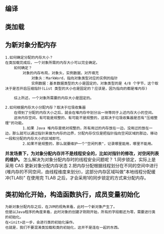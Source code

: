 ## 编译

## 类加载

## 为新对象分配内存
    1.如何确定分配的内存大小？
    在类加载完成后，一个对象所需的内存大小可以完全确定。
        如何确定？
            对象的内存布局，对象头，实例数据，对齐填充
                对象头：MarkWord，指向对象类型对应的实例的指针
                实例数据：基本数据类型的大小是固定的，对象类型的是 4/8 个字节，这个取决于是否开启压缩指针(List 类型的大小也是固定的？应该是，因为指向的都是堆内存)

        综上所述，一个对象所需要的内存大小是固定的。

    2.如何根据内存大小分配内存？取决于垃圾收集器
        在得到了分配的内存大小之后，就会在堆内存中划分出一块等同于上述内存大小的空间。
        这块内存空间，有可能是规整的，有可能不是规整的，这取决于垃圾收集器是否有"压缩整理"的功能。
            1.如果 Java 堆内存是绝对规整的，所有用过的内存放在一边，没用过的放在一边，那么就可以通过指针来做为内存的边界，分配内存仅仅是把指针指向空闲区域的那边，移动一段和分配的内存大小的区域即可。
            2.如果不是规整的，那么就要维护一个"空闲列表"，记录哪里能用，哪里不能用。

**并发场景下，为对象分配内存并不是线程安全的，比如对指针的修改，对空闲列表的维护。**
    怎么解决为对象分配内存时的线程安全问题呢？
    1.同步锁定，实际上是采用 CAS 更新对象分配内存状态
    2.把内存分配根据线程划分在不同的空间中进行(堆内存的不同空间，由线程维度来划分)，这部分内存区域叫做"本地线程分配缓冲(TLAB)"
    在使用完 TLAB 之后，才会采用1的同步锁定的方式来分配内存。

## <init> 类初始化开始，构造函数执行，成员变量初始化
    为新对象分配内存之后，在JVM的视角来看，此时一个新对象产生了。
    但是以Java程序的角度来看，此时对象的创建才刚刚开始，所有的字段都还为零，需要进行类的初始化。
    在<init>这一步，会进行类的初始化操作。
    也就是，我们不要混淆类加载和类的初始化，这并不是连在一起的东西。
        

    

